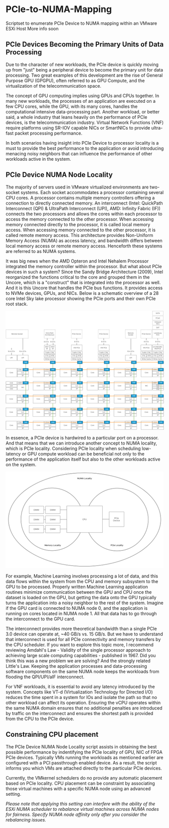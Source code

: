 # PCIe-to-NUMA-Mapping
Scriptset to enumerate PCIe Device to NUMA mapping within an VMware ESXi Host 
More info soon

## PCIe Devices Becoming the Primary Units of Data Processing

Due to the character of new workloads, the PCIe device is quickly moving up from "just" being a peripheral device to become the primary unit for data processing. Two great examples of this development are the rise of General Purpose GPU (GPGPU), often referred to as GPU Compute, and the virtualization of the telecommunication space.

The concept of GPU computing implies using GPUs and CPUs together. In many new workloads, the processes of an application are executed on a few CPU cores, while the GPU, with its many cores, handles the computational intensive data-processing part. Another workload, or better said, a whole industry that leans heavily on the performance of PCIe devices, is the telecommunication industry. Virtual Network Functions (VNF) require platforms using SR-IOV capable NICs or SmartNICs to provide ultra-fast packet processing performance.

In both scenarios having insight into PCIe Device to processor locality is a must to provide the best performance to the application or avoid introducing menacing noisy neighbors that can influence the performance of other workloads active in the system.

## PCIe Device NUMA Node Locality

The majority of servers used in VMware virtualized environments are two-socket systems. Each socket accommodates a processor containing several CPU cores. A processor contains multiple memory controllers offering a connection to directly connected memory. An interconnect (Intel: QuickPath Interconnect (QPI) & UltraPath Interconnect (UPI), AMD: Infinity Fabric (IF)) connects the two processors and allows the cores within each processor to access the memory connected to the other processor. When accessing memory connected directly to the processor, it is called local memory access. When accessing memory connected to the other processor, it is called remote memory access. This architecture provides Non-Uniform Memory Access (NUMA) as access latency, and bandwidth differs between local memory access or remote memory access. Henceforth these systems are referred to as NUMA systems. 

It was big news when the AMD Opteron and Intel Nehalem Processor integrated the memory controller within the processor. But what about PCIe devices in such a system?  Since the Sandy Bridge Architecture (2009), Intel reorganized the functions critical to the core and grouped them in the Uncore, which is a "construct" that is integrated into the processor as well. And it is this Uncore that handles the PCIe bus functions. It provides access to NVMe devices, GPUs, and NICs. Below is a schematic overview of a 28 core Intel Sky lake processor showing the PCIe ports and their own PCIe root stack.

![Screenshot](01-Skylake-Schema.png)

In essence, a PCIe device is hardwired to a particular port on a processor. And that means that we can introduce another concept to NUMA locality, which is PCIe locality.  Considering PCIe locality when scheduling low-latency or GPU compute workload can be beneficial not only to the performance of the application itself but also to the other workloads active on the system.

![Screenshot](02-PCIe%20Device%20NUMA%20Node%20Locality%20Venn%20Diagram.png)

For example, Machine Learning involves processing a lot of data, and this data flows within the system from the CPU and memory subsystem to the GPU to be processed. Properly written Machine Learning application routines minimize communication between the GPU and CPU once the dataset is loaded on the GPU, but getting the data onto the GPU typically turns the application into a noisy neighbor to the rest of the system. Imagine if the GPU card is connected to NUMA node 0, and the application is running on cores located in NUMA node 1. All that data has to go through the interconnect to the GPU card. 

The interconnect provides more theoretical bandwidth than a single PCIe 3.0 device can operate at, ~40 GB/s vs. 15 GB/s. But we have to understand that interconnect is used for all PCIe connectivity and memory transfers by the CPU scheduler. If you want to explore this topic more, I recommend reviewing Amdahl's Law - Validity of the single processor approach to achieving large scale computing capabilities - published in 1967.  Did you think this was a new problem we are solving? And the strongly related Little's Law. Keeping the application processes and data-processing software components on the same NUMA node keeps the workloads from flooding the QPI/UPI/aIF interconnect. 

For VNF workloads, it is essential to avoid any latency introduced by the system. Concepts like VT-d (Virtualization Technology for Directed I/O) reduces the time spent in a system for IOs and isolate the path so that no other workload can affect its operation. Ensuring the vCPU operates within the same NUMA domain ensures that no additional penalties are introduced by traffic on the interconnect and ensures the shortest path is provided from the CPU to the PCIe device.

## Constraining CPU placement
The PCIe Device NUMA Node Locality script assists in obtaining the best possible performance by indentifying the PCIe locality of GPU, NIC of FPGA PCIe devices. Typically VMs running the workloads as mentioned earlier are configured with a PCI passthrough enabled device. As a result, the script informs you which VMs are attached directly to the particular PCIe devices.  

Currently, the VMkernel schedulers do no provide any automatic placement based on PCIe locality. CPU placement can be constraint by associating those virtual machines with a specific NUMA node using an advanced setting.

*Please note that applying this setting can interfere with the ability of the ESXi NUMA scheduler to rebalance virtual machines across NUMA nodes for fairness. Specify NUMA node affinity only after you consider the rebalancing issues.*
